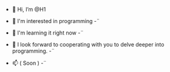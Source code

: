- 👋 Hi, I’m @H1

- 👀 I'm interested in programming -̈
- 🌱 I'm learning it right now -̈
- 💞️ I look forward to cooperating with you to delve deeper into programming.  -̈
- 📫 ( Soon ) -̈



<!---
 is a ✨ special ✨ repository because its `README.md` (this file) appears on your GitHub profile.
You can click the Preview link to take a look at your changes.
--->
